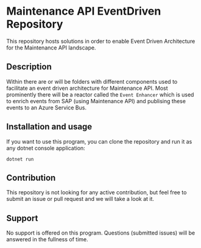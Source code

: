 # Maintenance API EventDriven Repository

This repository hosts solutions in order to enable Event Driven Architecture for the Maintenance API landscape.

## Description
Within there are or will be folders with different components used to facilitate an event driven architecture for Maintenance API. Most prominently there 
will be a reactor called the `Event Enhancer` which is used to enrich events from SAP (using Maintenance API) and publising these events to an Azure Service Bus.


## Installation and usage
If you want to use this program, you can clone the repository and run it as any dotnet console application:

`dotnet run`


## Contribution
This repository is not looking for any active contribution, but feel free to submit an issue or pull request and we will take
a look at it.

## Support
No support is offered on this program. Questions (submitted issues) will be answered in the fullness of time. 
